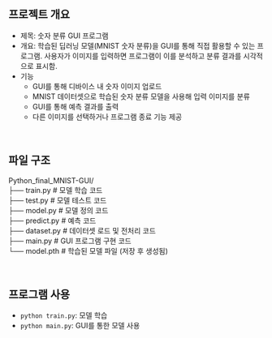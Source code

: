 ## 프로젝트 개요
- 제목: 숫자 분류 GUI 프로그램
- 개요: 학습된 딥러닝 모델(MNIST 숫자 분류)을 GUI를 통해 직접 활용할 수 있는 프로그램. 사용자가 이미지를 입력하면 프로그램이 이를 분석하고 분류 결과를 시각적으로 표시함.
- 기능
    - GUI를 통해 디바이스 내 숫자 이미지 업로드
    - MNIST 데이터셋으로 학습된 숫자 분류 모델을 사용해 입력 이미지를 분류
    - GUI를 통해 예측 결과를 출력
    - 다른 이미지를 선택하거나 프로그램 종료 기능 제공

<br/>

## 파일 구조
Python_final_MNIST-GUI/      <br/>
├── train.py        # 모델 학습 코드    <br/>
├── test.py         # 모델 테스트 코드  <br/>
├── model.py        # 모델 정의 코드    <br/>
├── predict.py      # 예측 코드          <br/>
├── dataset.py      # 데이터셋 로드 및 전처리 코드    <br/>
├── main.py         # GUI 프로그램 구현 코드          <br/>
└── model.pth       # 학습된 모델 파일 (저장 후 생성됨)

<br/>

## 프로그램 사용
- `python train.py`: 모델 학습
- `python main.py`: GUI를 통한 모델 사용